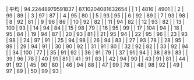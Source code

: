 | 平均 | 94.22448979591837 | 87.10204081632654 |
| 1 | 4816 | 4901 |
| 2 | 99 | 89 |
| 3 | 97 | 87 |
| 4 | 95 | 80 |
| 5 | 93 | 95 |
| 6 | 92 | 89 |
| 7 | 93 | 98 |
| 8 | 92 | 81 |
| 9 | 96 | 86 |
| 10 | 92 | 82 |
| 11 | 94 | 82 |
| 12 | 93 | 82 |
| 13 | 100 | 93 |
| 14 | 94 | 84 |
| 15 | 98 | 79 |
| 16 | 95 | 99 |
| 17 | 104 | 94 |
| 18 | 95 | 84 |
| 19 | 94 | 87 |
| 20 | 93 | 81 |
| 21 | 95 | 94 |
| 22 | 95 | 96 |
| 23 | 93 | 98 |
| 24 | 97 | 91 |
| 25 | 94 | 98 |
| 26 | 94 | 83 |
| 27 | 93 | 78 |
| 28 | 95 | 89 |
| 29 | 94 | 91 |
| 30 | 90 | 92 |
| 31 | 91 | 80 |
| 32 | 92 | 82 |
| 33 | 92 | 94 |
| 34 | 100 | 77 |
| 35 | 91 | 92 |
| 36 | 91 | 79 |
| 37 | 91 | 94 |
| 38 | 89 | 83 |
| 39 | 96 | 78 |
| 40 | 91 | 81 |
| 41 | 91 | 83 |
| 42 | 94 | 90 |
| 43 | 91 | 81 |
| 44 | 91 | 92 |
| 45 | 90 | 80 |
| 46 | 94 | 88 |
| 47 | 99 | 78 |
| 48 | 98 | 92 |
| 49 | 97 | 89 |
| 50 | 99 | 93 |
